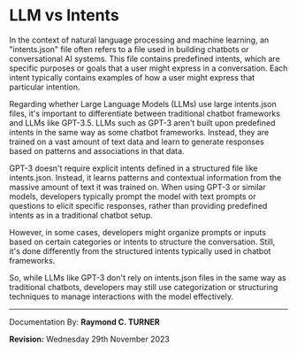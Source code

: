 # LLM vs Intents 

In the context of natural language processing and machine learning, an "intents.json" file often refers to a file used in building chatbots or conversational AI systems. This file contains predefined intents, which are specific purposes or goals that a user might express in a conversation. Each intent typically contains examples of how a user might express that particular intention.

Regarding whether Large Language Models (LLMs) use large intents.json files, it's important to differentiate between traditional chatbot frameworks and LLMs like GPT-3.5. LLMs such as GPT-3 aren't built upon predefined intents in the same way as some chatbot frameworks. Instead, they are trained on a vast amount of text data and learn to generate responses based on patterns and associations in that data.

GPT-3 doesn't require explicit intents defined in a structured file like intents.json. Instead, it learns patterns and contextual information from the massive amount of text it was trained on. When using GPT-3 or similar models, developers typically prompt the model with text prompts or questions to elicit specific responses, rather than providing predefined intents as in a traditional chatbot setup.

However, in some cases, developers might organize prompts or inputs based on certain categories or intents to structure the conversation. Still, it's done differently from the structured intents typically used in chatbot frameworks.

So, while LLMs like GPT-3 don't rely on intents.json files in the same way as traditional chatbots, developers may still use categorization or structuring techniques to manage interactions with the model effectively.

---

Documentation By: **Raymond C. TURNER**

**Revision:** Wednesday 29th November 2023
